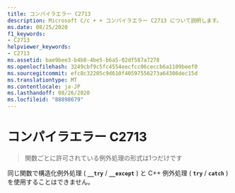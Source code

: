 ```yaml
---
title: コンパイラエラー C2713
description: Microsoft C/c + + コンパイラエラー C2713 について説明します。
ms.date: 08/25/2020
f1_keywords:
- C2713
helpviewer_keywords:
- C2713
ms.assetid: bae9bee3-b4b8-4be5-b6a5-02df587a7278
ms.openlocfilehash: 3249cbf9c5fc4554eecfcc06ceccb6a1109beef0
ms.sourcegitcommit: efc8c32205c9d610f40597556273a64306dec15d
ms.translationtype: MT
ms.contentlocale: ja-JP
ms.lasthandoff: 08/26/2020
ms.locfileid: "88898679"
---
```

# <a name="compiler-error-c2713"></a>コンパイラエラー C2713

> 関数ごとに許可されている例外処理の形式は1つだけです

同じ関数で構造化例外処理 ( **`__try`** / **`__except`** ) と C++ 例外処理 ( **`try`** / **`catch`** ) を使用することはできません。
